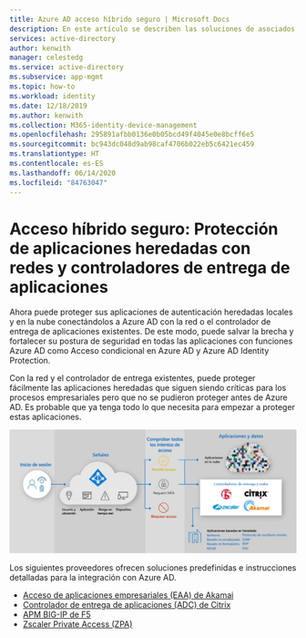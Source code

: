 ```yaml
---
title: Azure AD acceso híbrido seguro | Microsoft Docs
description: En este artículo se describen las soluciones de asociados para integrar las aplicaciones locales, de nube pública o de nube privada heredadas con Azure AD. Proteja sus aplicaciones heredadas conectando controladores de entrega de aplicaciones o redes a Azure AD.
services: active-directory
author: kenwith
manager: celestedg
ms.service: active-directory
ms.subservice: app-mgmt
ms.topic: how-to
ms.workload: identity
ms.date: 12/18/2019
ms.author: kenwith
ms.collection: M365-identity-device-management
ms.openlocfilehash: 295891afbb0136e0b05bcd49f4045e0e8bcff6e5
ms.sourcegitcommit: bc943dc048d9ab98caf4706b022eb5c6421ec459
ms.translationtype: HT
ms.contentlocale: es-ES
ms.lasthandoff: 06/14/2020
ms.locfileid: "84763047"
---
```

# <a name="secure-hybrid-access-secure-legacy-apps-with-app-delivery-controllers-and-networks"></a>Acceso híbrido seguro: Protección de aplicaciones heredadas con redes y controladores de entrega de aplicaciones

Ahora puede proteger sus aplicaciones de autenticación heredadas locales y en la nube conectándolos a Azure AD con la red o el controlador de entrega de aplicaciones existentes. De este modo, puede salvar la brecha y fortalecer su postura de seguridad en todas las aplicaciones con funciones Azure AD como Acceso condicional en Azure AD y Azure AD Identity Protection.

Con la red y el controlador de entrega existentes, puede proteger fácilmente las aplicaciones heredadas que siguen siendo críticas para los procesos empresariales pero que no se pudieron proteger antes de Azure AD. Es probable que ya tenga todo lo que necesita para empezar a proteger estas aplicaciones.

![Imagen que muestra el acceso híbrido seguro](media/secure-hybrid-access/secure-hybrid-access.png)

Los siguientes proveedores ofrecen soluciones predefinidas e instrucciones detalladas para la integración con Azure AD.

* [Acceso de aplicaciones empresariales (EAA) de Akamai](../saas-apps/akamai-tutorial.md)
* [Controlador de entrega de aplicaciones (ADC) de Citrix](../saas-apps/citrix-netscaler-tutorial.md)
* [APM BIG-IP de F5](https://aka.ms/f5-hybridaccessguide)
* [Zscaler Private Access (ZPA)](https://aka.ms/zscaler-hybridaccessguide)
